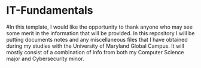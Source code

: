 # IT-Fundamentals

#In this template, I would like the opportunity to thank anyone who may see some merit in the information that will be provided.  In this repository I will be putting documents notes and any miscellaneous files that I have obtained during my studies with the University of Maryland Global Campus.  It will mostly consist of a combination of info from both my Computer Science major and Cybersecurity minor.
